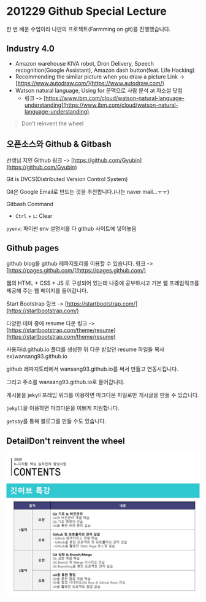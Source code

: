 # 201229 Github Special Lecture

한 번 배운 수업이라 나만의 프로젝트(Farmming on git)를 진행했습니다.

## Industry 4.0

- Amazon warehouse KIVA robot, Dron Delivery, Speech recognition(Google Assistant), Amazon dash button(feat. Life Hacking)
- Recommending the similar picture when you draw a picture Link -> [https://www.autodraw.com/](https://www.autodraw.com/)
- Watson natural language, Using for 문맥으로 사람 분석 at 자소설 닷컴
  - 링크 -> [https://www.ibm.com/cloud/watson-natural-language-understanding](https://www.ibm.com/cloud/watson-natural-language-understanding)

> Don't reinvent the wheel

## 오픈소스와 Github & Gitbash

선생님 지인 Github 링크 -> [https://github.com/Gyubin](https://github.com/Gyubin)

Git is DVCS(Distributed Version Control System)

Git은 Google Email로 만드는 것을 추천합니다.(나는 naver mail...ㅜㅜ)

Gitbash Command
- `Ctrl` + `L`: Clear

`pyenv`: 파이썬 env 설명서를 다 github 사이트에 넣어놓음

## Github pages

github blog를 github 레파지토리를 이용할 수 있습니다. 링크 -> [https://pages.github.com/](https://pages.github.com/)

웹의 HTML + CSS + JS 로 구성되어 있는데 나중에 공부하시고 기본 웹 프레임워크를 제공해 주는 웹 페이지를 들어갑니다.

Start Bootstrap 링크 -> [https://startbootstrap.com/](https://startbootstrap.com/)

다양한 테마 중에 resume 다운 링크 -> [https://startbootstrap.com/theme/resume](https://startbootstrap.com/theme/resume)

사용자id.github.io 폴더를 생성한 뒤 다운 받았던 resume 파일들 복사 ex)wansang93.github.io

github 레파지토리에서 wansang93.github.io를 써서 만들고 연동시킵니다.

그리고 주소를 wansang93.github.io로 들어갑니다.

게시물을 jekyll 프레임 위크를 이용하면 마크다운 파일로만 게시글을 만들 수 있습니다.

`jekyll`을 이용하면 마크다운을 이쁘게 지원합니다.

`getsby`를 통해 블로그를 만들 수도 있습니다.

## DetailDon't reinvent the wheel

![git detail](./photo/git_detail.jpg)
